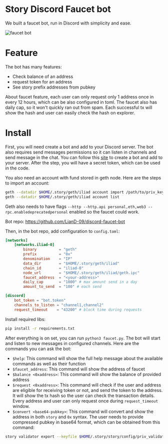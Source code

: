 # Story Discord Faucet bot
We built a faucet bot, run in Discord with simplicity and ease.

![faucet bot](https://i.ibb.co/SvVydgC/giv.gif)

# Feature
The bot has many features:
- Check balance of an address
- request token for an address
- See story prefix addresses from pubkey

About faucet feature, each user can only request only 1 address once in every 12 hours, which can be also configured in toml. The faucet also has daily cap, so it won't quickly ran out from spam. Each successful tx will show the hash and user can easily check the hash on explorer.

# Install
First, you will need create a bot and add to your Discord server. The bot also requires send messages permissions so it can listen in channels and send message in the chat. You can follow this [site](https://discordpy.readthedocs.io/en/stable/discord.html) to create a bot and add to your server. After the step, you will have a secret token, which can be used in the code.

You also need an account with fund stored in geth node. Here are the steps to import an account:
```bash
geth --datadir $HOME/.story/geth/iliad account import /path/to/priv_key
geth --datadir $HOME/.story/geth/iliad account list
```
Geth also needs to have flags `--http --http.api personal,eth,web3 --rpc.enabledeprecatedpersonal` enabled so the faucet could work.

Bot repo: https://github.com/LianD-09/discord-faucet-bot

Then, in the bot repo, add configuration to `config.toml`:
```toml
[networks]
    [networks.iliad-0]
        binary          = "geth"
        prefix          = "0x"
        denomination    = "IP"
        data_dir        = "$HOME/.story/geth/iliad"
        chain_id        = "iliad-0"
        node_url        = "$HOME/.story/geth/iliad/geth.ipc"
        faucet_address  = "<your-address>"
        daily_cap       = "1000" # max amount send in a day
        amount_to_send  = "100" # each send

[discord]
    bot_token = "bot.token"
    channels_to_listen = "channel1,channel2"
    request_timeout    = "43200" # block time during requests
```
Install required libs:
```bash
pip install -r requirements.txt
```
After everything is on set, you can run `python3 faucet.py`. The bot will start and listen to new messages in configured channels. Here are the commands you can ask the bot:
- `$help`: This command will show the full help message about the available commands as well as their function
- `$faucet_address`: This command will show the address of faucet
- `$balance <0xaddress>`: This command will show the balance of provided address
- `$request <0xaddress>`: This command will check if the user and address are eligible for receiving token or not, and send the token to the address. It will show the tx hash so the user can check the transaction details. Every address and user can only request once during `request_timeout` window.
- `$convert <base64-pubkey>`: This command will convert and show the address in both `story` and `0x` syntax. The user needs to provide compressed pubkey in base64 format, which can be obtained from this command:
```bash
story validator export --keyfile $HOME/.story/story/config/priv_validator_key.json
```
